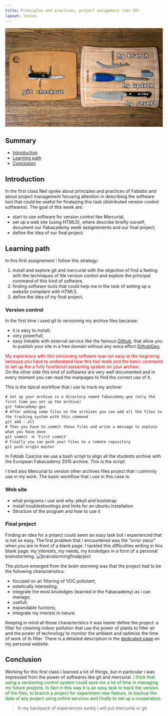 ```yaml
---
title: Principles and practices, project management (Jan 28)
layout: lesson
---
```


![gitvsmercurial](./mercurial-vs-git.jpg)

## Summary

- [Introduction](#introduction)
- [Learning path](#learningpath)
- [Conclusion](#conclusion)

## Introduction
In the first class Neil spoke about principles and practices of Fablabs and about project management focusing attention in describing the software tool that could be useful for finalazing this task (distributed version control softwares).
The goal of this week are:

- start to use software for version control like Mercurial;
- set up a web site (using HTML5), where describe briefly ourself, document our Fabacademy week assignements and our final project;
- define the idea of our final project.

## Learning path
In this first assignement i follow this strategy:

1. install and explore git and mercurial with the objective of find a feeling with the techniques of file version control and explore the principal command of this kind of software.
2. finding software tools that could help me in the task of setting up a website compliant with HTML5.
3. define the idea of my final project.

### Version control
In the first time i used git to versioning my archive files because:

- it is easy to install;
- very powerfull;
- easy linkable with external service like the famous [Github](www.github.com), that allow you to publish your site in a free domain without any extra effort [GithubGeo](githubgeo.github.io);

<span style="color:red"> My experience with this versioning software was not easy at the beginning because you have to understand how this tool work and the basic command to set up the a fully functional versioning system on your archive.</span>   
On the other side this kind of softwares are very well documented and in every moment you can read the manpages to find the correct use of it.

This is the tipical workflow that i use to track my archive:

	# Set up your archive in a directory named fabacademy-geo (only the first time you set up the archive)
	git fabacademy-geo
	# After adding some files on the archives you can add all the files to the tracking system with this command
	git add --all
	# Then you have to commit these files and write a message to explain what you have done
	git commit -m 'First commit'
	# Finally you can push your files to a remote repository
	git push origin master

In Fablab Cascina we use a bash script to align all the students archive with the European Fabacademy 2015 archive. This is the script:

I tried also Mercurial to version other archives files project that i commnly use in my work. The basic workflow that i use in this case is:


### Web site

- what programs i use and why: jekyll and bootstrap
- install troubleshootings and hints for an ubuntu installation
- Structure of the program and how to use it


### Final project
Finding an idea for a project could seem an easy task but i experienced that is not so easy. The first problem that i encountered was the _"orror vacui"_ when you are in front of a blank page. I tackled this difficulties writing in this blank page: my interests, my needs, my knoledges in a form of a personal brainstorming.
![brainstormingfinalprject](./brainstorminfp.jpg)

The picture emerged from the brain storming was that the project had to be the following characteristics:

- focused on air filtering of VOC pollutant;
- estetically interesting;
- integrate the most knoledges (learned in the Fabacademy) as i can manage;
- usefull;
- expandable fuctions;
- integrate my interest in nature.

Keeping in mind all those characteristics it was easier define the project: a filter for cleaning indoor pollution that use the power of plants to filter air and the power of technology to monitor the ambient and optimize the time of work of th filter.
There is a detailed description in the [dedicated page](./finalproject/index.html) on my personal website.   

## Conclusion

Working for this first class i learned a lot of things, but in particular i was impressed from the power of softwares like git and mercurial.
<span style="color:green"> I think that using a versioning control system could save me a lot of time in managing my future projects. In fact in this way it is an easy task to track the version of the files, to branch a project for experiment new feature, to backup the data of any project using online services and finally to set up a cooperation</span>.

> In my backpack of experiences surely i will put mercurial or git. 